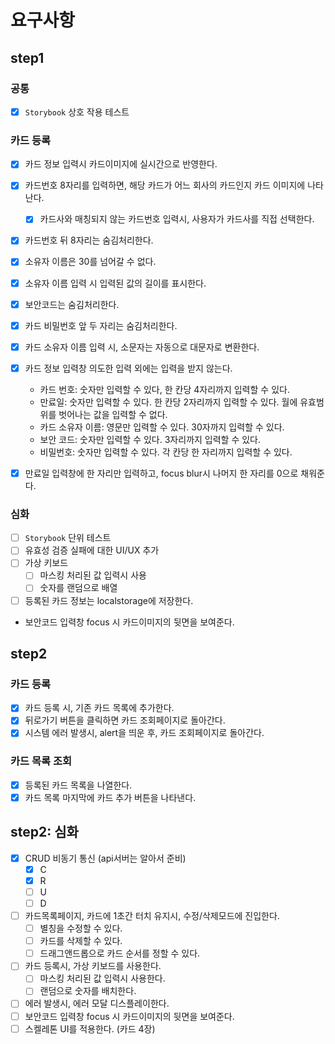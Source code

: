 # 요구사항

## step1

### 공통

- [x] `Storybook` 상호 작용 테스트

### 카드 등록

- [x] 카드 정보 입력시 카드이미지에 실시간으로 반영한다.
- [x] 카드번호 8자리를 입력하면, 해당 카드가 어느 회사의 카드인지 카드 이미지에 나타난다.
  - [x] 카드사와 매칭되지 않는 카드번호 입력시, 사용자가 카드사를 직접 선택한다.
- [x] 카드번호 뒤 8자리는 숨김처리한다.

- [x] 소유자 이름은 30를 넘어갈 수 없다.
- [x] 소유자 이름 입력 시 입력된 값의 길이를 표시한다.
- [x] 보안코드는 숨김처리한다.
- [x] 카드 비밀번호 앞 두 자리는 숨김처리한다.
- [x] 카드 소유자 이름 입력 시, 소문자는 자동으로 대문자로 변환한다.
- [x] 카드 정보 입력창 의도한 입력 외에는 입력을 받지 않는다.
  - 카드 번호: 숫자만 입력할 수 있다, 한 칸당 4자리까지 입력할 수 있다.
  - 만료일: 숫자만 입력할 수 있다. 한 칸당 2자리까지 입력할 수 있다. 월에 유효범위를 벗어나는 값을 입력할 수 없다.
  - 카드 소유자 이름: 영문만 입력할 수 있다. 30자까지 입력할 수 있다.
  - 보안 코드: 숫자만 입력할 수 있다. 3자리까지 입력할 수 있다.
  - 비밀번호: 숫자만 입력할 수 있다. 각 칸당 한 자리까지 입력할 수 있다.
- [x] 만료일 입력창에 한 자리만 입력하고, focus blur시 나머지 한 자리를 0으로 채워준다.

### 심화

- [ ] `Storybook` 단위 테스트
- [ ] 유효성 검증 실패에 대한 UI/UX 추가
- [ ] 가상 키보드
  - [ ] 마스킹 처리된 값 입력시 사용
  - [ ] 숫자를 랜덤으로 배열
- [ ] 등록된 카드 정보는 localstorage에 저장한다.
- 보안코드 입력창 focus 시 카드이미지의 뒷면을 보여준다.

## step2

### 카드 등록

- [x] 카드 등록 시, 기존 카드 목록에 추가한다.
- [x] 뒤로가기 버튼을 클릭하면 카드 조회페이지로 돌아간다.
- [x] 시스템 에러 발생시, alert을 띄운 후, 카드 조회페이지로 돌아간다.

### 카드 목록 조회

- [x] 등록된 카드 목록을 나열한다.
- [x] 카드 목록 마지막에 카드 추가 버튼을 나타낸다.

## step2: 심화

- [x] CRUD 비동기 통신 (api서버는 알아서 준비)
  - [x] C
  - [x] R
  - [ ] U
  - [ ] D
- [ ] 카드목록페이지, 카드에 1초간 터치 유지시, 수정/삭제모드에 진입한다.
  - [ ] 별칭을 수정할 수 있다.
  - [ ] 카드를 삭제할 수 있다.
  - [ ] 드래그앤드롭으로 카드 순서를 정할 수 있다.
- [ ] 카드 등록시, 가상 키보드를 사용한다.
  - [ ] 마스킹 처리된 값 입력시 사용한다.
  - [ ] 랜덤으로 숫자를 배치한다.
- [ ] 에러 발생시, 에러 모달 디스플레이한다.
- [ ] 보안코드 입력창 focus 시 카드이미지의 뒷면을 보여준다.
- [ ] 스켈레톤 UI를 적용한다. (카드 4장)
